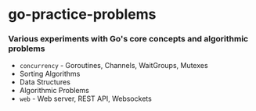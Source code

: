 # go-practice-problems

### Various experiments with Go's core concepts and algorithmic problems 

- `concurrency` - Goroutines, Channels, WaitGroups, Mutexes
- Sorting Algorithms
- Data Structures
- Algorithmic Problems
- `web` - Web server, REST API, Websockets